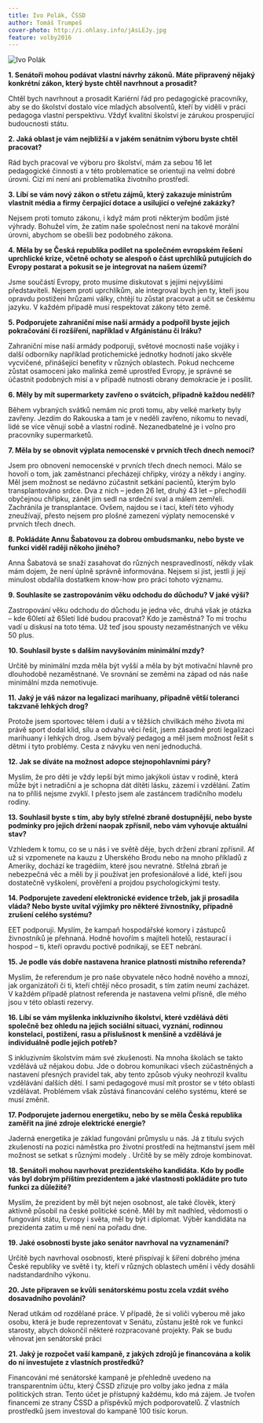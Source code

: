 ```yaml
---
title: Ivo Polák, ČSSD
author: Tomáš Trumpeš
cover-photo: http://i.ohlasy.info/jAsLEJy.jpg
feature: volby2016
---
```


<img src="http://i.ohlasy.info/jAsLEJy.jpg" alt="Ivo Polák" class="img-responsive img-popup img-framed">

**1. Senátoři mohou podávat vlastní návrhy zákonů. Máte připravený nějaký konkrétní zákon, který byste chtěl navrhnout a prosadit?**

Chtěl bych navrhnout a prosadit Kariérní řád pro pedagogické pracovníky, aby se do školství dostalo více mladých absolventů, kteří by viděli v práci pedagoga vlastní perspektivu. Vždyť kvalitní školství je zárukou prosperující budoucnosti státu. 

**2. Jaká oblast je vám nejbližší a v jakém senátním výboru byste chtěl pracovat?**

Rád bych pracoval ve výboru pro školství, mám za sebou 16 let pedagogické činnosti a v této problematice se orientuji na velmi dobré úrovni. Cizí mi není ani problematika životního prostředí. 

**3. Líbí se vám nový zákon o střetu zájmů, který zakazuje ministrům vlastnit média a firmy čerpající dotace a usilující o veřejné zakázky?**

Nejsem proti tomuto zákonu, i když mám proti některým bodům jisté výhrady. Bohužel vím, že zatím naše společnost není na takové morální úrovni, abychom se obešli bez podobného zákona. 

**4. Měla by se Česká republika podílet na společném evropském řešení uprchlické krize, včetně ochoty se alespoň o část uprchlíků putujících do Evropy postarat a pokusit se je integrovat na našem území?**

Jsme součástí Evropy, proto musíme diskutovat s jejími nejvyššími představiteli. Nejsem proti uprchlíkům, ale integroval bych jen ty, kteří jsou opravdu postiženi hrůzami války, chtějí tu zůstat pracovat a učit se českému jazyku. V každém případě musí respektovat zákony této země. 

**5. Podporujete zahraniční mise naší armády a podpořil byste jejich pokračování či rozšíření, například v Afgánistánu či Iráku?**

Zahraniční mise naší armády podporuji, světové mocnosti naše vojáky i další odborníky například protichemické jednotky hodnotí jako skvěle vycvičené, přinášející benefity v různých oblastech. Pokud nechceme zůstat osamoceni jako malinká země uprostřed Evropy, je správné se účastnit podobných misí a v případě nutnosti obrany demokracie je i posílit. 

**6. Měly by mít supermarkety zavřeno o svátcích, případně každou neděli?**

Během vybraných svátků nemám nic proti tomu, aby velké markety byly zavřeny. Jezdím do Rakouska a tam je v neděli zavřeno, nikomu to nevadí, lidé se více věnují sobě a vlastní rodině. Nezanedbatelné je i volno pro pracovníky supermarketů. 

**7. Měla by se obnovit výplata nemocenské v prvních třech dnech nemoci?**

Jsem pro obnovení nemocenské v prvních třech dnech nemoci. Málo se hovoří o tom, jak zaměstnanci přecházejí chřipky, virózy a někdy i angíny. Měl jsem možnost se nedávno zúčastnit setkání pacientů, kterým bylo transplantováno srdce. Dva z nich – jeden 26 let, druhý 43 let – přechodili obyčejnou chřipku, zánět jim sedl na srdeční sval a málem zemřeli. Zachránila je transplantace. Ovšem, najdou se i tací, kteří této výhody zneužívají, přesto nejsem pro plošné zamezení výplaty nemocenské v prvních třech dnech.

**8. Pokládáte Annu Šabatovou za dobrou ombudsmanku, nebo byste ve funkci viděl raději někoho jiného?**

Anna Šabatová se snaží zasahovat do různých nespravedlností, někdy však mám dojem, že není úplně správně informována. Nejsem si jist, jestli ji její minulost obdařila dostatkem know-how pro práci tohoto významu.

**9. Souhlasíte se zastropováním věku odchodu do důchodu? V jaké výši?**

Zastropování věku odchodu do důchodu je jedna věc, druhá však je otázka – kde 60letí až 65letí lidé budou pracovat? Kdo je zaměstná? To mi trochu vadí u diskusí na toto téma. Už teď jsou spousty nezaměstnaných ve věku 50 plus. 

**10. Souhlasil byste s dalším navyšováním minimální mzdy?**

Určitě by minimální mzda měla být vyšší a měla by být motivační hlavně pro dlouhodobě nezaměstnané. Ve srovnání se zeměmi na západ od nás naše minimální mzda nemotivuje. 

**11. Jaký je váš názor na legalizaci marihuany, případně větší toleranci takzvaně lehkých drog?**

Protože jsem sportovec tělem i duší a v těžších chvilkách mého života mi právě sport dodal klid, sílu a odvahu věci řešit, jsem zásadně proti legalizaci marihuany i lehkých drog. Jsem bývalý pedagog a měl jsem možnost řešit s dětmi i tyto problémy. Cesta z návyku ven není jednoduchá. 

**12. Jak se díváte na možnost adopce stejnopohlavními páry?**

Myslím, že pro děti je vždy lepší být mimo jakýkoli ústav v rodině, která může být i netradiční a je schopna dát dítěti lásku, zázemí i vzdělání. Zatím na to příliš nejsme zvyklí. I přesto jsem ale zastáncem tradičního modelu rodiny. 

**13. Souhlasil byste s tím, aby byly střelné zbraně dostupnější, nebo byste podmínky pro jejich držení naopak zpřísnil, nebo vám vyhovuje aktuální stav?**

Vzhledem k tomu, co se u nás i ve světě děje, bych držení zbraní zpřísnil. Ať už si vzpomenete na kauzu z Uherského Brodu nebo na mnoho příkladů z Ameriky, dochází ke tragédiím, které jsou nevratné. Střelná zbraň je nebezpečná věc a měli by ji používat jen profesionálové a lidé, kteří jsou dostatečně vyškolení, prověření a projdou psychologickými testy.

**14. Podporujete zavedení elektronické evidence tržeb, jak ji prosadila vláda? Nebo byste uvítal výjimky pro některé živnostníky, případně zrušení celého systému?**

EET podporuji. Myslím, že kampaň hospodářské komory i zástupců živnostníků je přehnaná. Hodně hovořím s majiteli hotelů, restaurací i hospod – ti, kteří opravdu poctivě podnikají, se EET nebrání.

**15. Je podle vás dobře nastavena hranice platnosti místního referenda?**

Myslím, že referendum je pro naše obyvatele něco hodně nového a mnozí, jak organizátoři či ti, kteří chtějí něco prosadit, s tím zatím neumí zacházet. V každém případě platnost referenda je nastavena velmi přísně, dle mého jsou v této oblasti rezervy. 

**16. Líbí se vám myšlenka inkluzivního školství, které vzdělává děti společně bez ohledu na jejich sociální situaci, vyznání, rodinnou konstelaci, postižení, rasu a příslušnost k menšině a vzdělává je individuálně podle jejich potřeb?**

S inkluzivním školstvím mám své zkušenosti. Na mnoha školách se takto vzdělává už nějakou dobu. Jde o dobrou komunikaci všech zúčastněných a nastavení přesných pravidel tak, aby tento způsob výuky neohrozil kvalitu vzdělávání dalších dětí. I sami pedagogové musí mít prostor se v této oblasti vzdělávat. Problémem však zůstává financování celého systému, které se musí změnit.

**17. Podporujete jadernou energetiku, nebo by se měla Česká republika zaměřit na jiné zdroje elektrické energie?**

Jaderná energetika je základ fungování průmyslu u nás. Já z titulu svých zkušeností na pozici náměstka pro životní prostředí na hejtmanství jsem měl možnost se setkat s různými modely . Určitě by se měly zdroje kombinovat. 

**18. Senátoři mohou navrhovat prezidentského kandidáta. Kdo by podle vás byl dobrým příštím prezidentem a jaké vlastnosti pokládáte pro tuto funkci za důležité?**

Myslím, že prezident by měl být nejen osobnost, ale také člověk, který aktivně působil na české politické scéně. Měl by mít nadhled, vědomosti o fungování státu, Evropy i světa, měl by být i diplomat. Výběr kandidáta na prezidenta zatím u mě není na pořadu dne. 

**19. Jaké osobnosti byste jako senátor navrhoval na vyznamenání?**

Určitě bych navrhoval osobnosti, které přispívají k šíření dobrého jména České republiky ve světě i ty, kteří v různých oblastech umění i vědy dosáhli nadstandardního výkonu. 

**20. Jste připraven se kvůli senátorskému postu zcela vzdát svého dosavadního povolání?**

Nerad utíkám od rozdělané práce. V případě, že si voliči vyberou mě jako osobu, která je bude reprezentovat v Senátu, zůstanu ještě rok ve funkci starosty, abych dokončil některé rozpracované projekty. Pak se budu věnovat jen senátorské práci 

**21. Jaký je rozpočet vaší kampaně, z jakých zdrojů je financována a kolik do ní investujete z vlastních prostředků?**

Financování mé senátorské kampaně je přehledně uvedeno na transparentním účtu, který ČSSD zřizuje pro volby jako jedna z mála politických stran. Tento účet je přístupný každému, kdo má zájem. Je tvořen financemi ze strany ČSSD a příspěvků mých podporovatelů. Z vlastních prostředků jsem investoval do kampaně 100 tisíc korun.